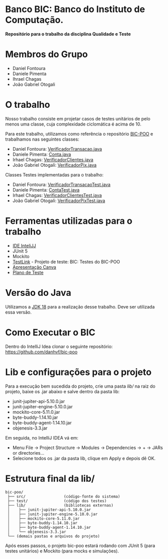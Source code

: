 # Banco BIC: Banco do Instituto de Computação.

**Repositório para o trabalho da disciplina Qualidade e Teste**

# Membros do Grupo
- Daniel Fontoura
- Daniele Pimenta
- Ihrael Chagas
- João Gabriel Otogali

# O trabalho

Nosso trabalho consiste em projetar casos de testes unitários de pelo menos uma classe, cuja complexidade ciclomática é acima de 10. 

Para este trabalho, utilizamos como referência o repositório [BIC-POO](https://github.com/Asunnya/bic-poo) e trabalhamos nas seguintes classes:
- Daniel Fontoura: [VerificadorTransacao.java](banco/src/interfaceUsuario/verificadores/dados/VerificadorTransacao.java) 
- Daniele Pimenta: [Conta.java](banco/src/conta/Conta.java)
- Irhael Chagas: [VerificadorClientes.java](banco/src/interfaceUsuario/verificadores/dados/VerificadorClientes.java) 
- João Gabriel Otogali: [VerificadorPix.java](banco/src/interfaceUsuario/verificadores/dados/VerificadorPix.java) 

Classes Testes implementadas para o trabalho:
- Daniel Fontoura: [VerificadorTransacaoTest.java](banco/test/interfaceUsuario/verificadores/dados/VerificadorTransacaoTest.java)
- Daniele Pimenta: [ContaTest.java](banco/test/src/conta/ContaTest.java)
- Irhael Chagas: [VerificadorClientesTest.java](banco/test/interfaceUsuario/verificadores/dados/VerificadorClientesTest.java)
- João Gabriel Otogali: [VerificadorPixTest.java](banco/test/interfaceUsuario/verificadores/dados/VerificadorPixTest.java)

# Ferramentas utilizadas para o trabalho
- [IDE InteliJJ](https://www.jetbrains.com/idea/)
- JUnit 5
- Mockito
- [TestLink](http://vania.ic.uff.br/testlink/index.php) - Projeto de teste: BIC: Testes do BIC-POO 
- [Apresentação Canva](https://www.canva.com/design/DAEjR5exvtY/OltrLCdcLsvudI5XJOcMng/edit)
- [Plano de Teste](https://github.com/danhvf/bic-poo/blob/main/Relat%C3%B3rio%20de%20Plano%20de%20Testes%20-%20Testlink.pdf)

# Versão do Java 

Utilizamos a [JDK 18](https://jdk.java.net/) para a realização desse trabalho. Deve ser utilizada essa versão.

# Como Executar o BIC

Dentro do IntelliJ Idea clonar o seguinte repositório: https://github.com/danhvf/bic-poo

# Lib e configurações para o projeto

Para a execução bem sucedida do projeto, crie uma pasta *lib/* na raiz do projeto, baixe os .jar abaixo e salve dentro da pasta lib:
- junit-jupiter-api-5.10.0.jar
- junit-jupiter-engine-5.10.0.jar
- mockito-core-5.11.0.jar
- byte-buddy-1.14.10.jar
- byte-buddy-agent-1.14.10.jar
- objenesis-3.3.jar

Em seguida, no IntelliJ IDEA vá em:
* Menu File → Project Structure → Modules → Dependencies → + → JARs or directories...
* Selecione todos os .jar da pasta lib, clique em Apply e depois dê OK.

# Estrutura final da lib/

```
bic-poo/
 ├── src/                 (código-fonte do sistema)         
 ├── test/                (código dos testes)
 ├── lib/                 (bibliotecas externas)
 │    ├── junit-jupiter-api-5.10.0.jar
 │    ├── junit-jupiter-engine-5.10.0.jar
 │    ├── mockito-core-5.11.0.jar
 │    ├── byte-buddy-1.14.10.jar
 │    ├── byte-buddy-agent-1.14.10.jar
 │    └── objenesis-3.3.jar
 └── (demais pastas e arquivos do projeto)
```

Após esses passos, o projeto bic-poo estará rodando com JUnit 5 (para testes unitários) e Mockito (para mocks e simulações).
